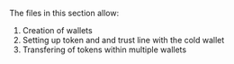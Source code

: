 The files in this section allow:

1. Creation of wallets
2. Setting up token and and trust line with the cold wallet
3. Transfering of tokens within multiple wallets
